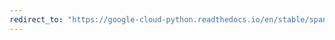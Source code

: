 ```yaml
---
redirect_to: "https://google-cloud-python.readthedocs.io/en/stable/spanner/gapic/v1/transactions.html"
---
```

